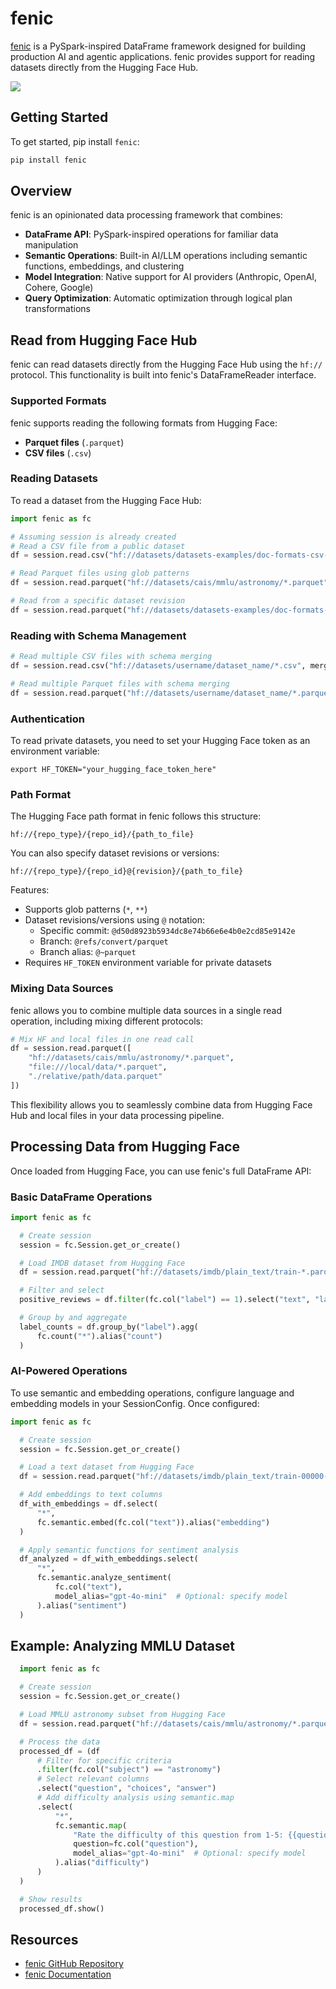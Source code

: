# fenic

[fenic](https://github.com/typedef-ai/fenic) is a PySpark-inspired DataFrame framework designed for building production AI and agentic applications. fenic provides support for reading datasets directly from the Hugging Face Hub.

<div class="flex justify-center">
<img src="https://huggingface.co/datasets/huggingface/documentation-images/resolve/main/hub/fenic_hf.png"/>
</div>

## Getting Started

To get started, pip install `fenic`:

```bash
pip install fenic
```

## Overview

fenic is an opinionated data processing framework that combines:
- **DataFrame API**: PySpark-inspired operations for familiar data manipulation
- **Semantic Operations**: Built-in AI/LLM operations including semantic functions, embeddings, and clustering
- **Model Integration**: Native support for AI providers (Anthropic, OpenAI, Cohere, Google)
- **Query Optimization**: Automatic optimization through logical plan transformations

## Read from Hugging Face Hub

fenic can read datasets directly from the Hugging Face Hub using the `hf://` protocol. This functionality is built into fenic's DataFrameReader interface.

### Supported Formats

fenic supports reading the following formats from Hugging Face:
- **Parquet files** (`.parquet`)
- **CSV files** (`.csv`)

### Reading Datasets

To read a dataset from the Hugging Face Hub:

```python
import fenic as fc

# Assuming session is already created
# Read a CSV file from a public dataset
df = session.read.csv("hf://datasets/datasets-examples/doc-formats-csv-1/data.csv")

# Read Parquet files using glob patterns
df = session.read.parquet("hf://datasets/cais/mmlu/astronomy/*.parquet")

# Read from a specific dataset revision
df = session.read.parquet("hf://datasets/datasets-examples/doc-formats-csv-1@~parquet/**/*.parquet")
```

### Reading with Schema Management

```python
# Read multiple CSV files with schema merging
df = session.read.csv("hf://datasets/username/dataset_name/*.csv", merge_schemas=True)

# Read multiple Parquet files with schema merging
df = session.read.parquet("hf://datasets/username/dataset_name/*.parquet", merge_schemas=True)
```

### Authentication

To read private datasets, you need to set your Hugging Face token as an environment variable:

```shell
export HF_TOKEN="your_hugging_face_token_here"
```

### Path Format

The Hugging Face path format in fenic follows this structure:
```
hf://{repo_type}/{repo_id}/{path_to_file}
```

You can also specify dataset revisions or versions:
```
hf://{repo_type}/{repo_id}@{revision}/{path_to_file}
```

Features:
- Supports glob patterns (`*`, `**`)
- Dataset revisions/versions using `@` notation:
  - Specific commit: `@d50d8923b5934dc8e74b66e6e4b0e2cd85e9142e`
  - Branch: `@refs/convert/parquet`
  - Branch alias: `@~parquet`
- Requires `HF_TOKEN` environment variable for private datasets

### Mixing Data Sources

fenic allows you to combine multiple data sources in a single read operation, including mixing different protocols:

```python
# Mix HF and local files in one read call
df = session.read.parquet([
    "hf://datasets/cais/mmlu/astronomy/*.parquet",
    "file:///local/data/*.parquet",
    "./relative/path/data.parquet"
])
```

This flexibility allows you to seamlessly combine data from Hugging Face Hub and local files in your data processing pipeline.

## Processing Data from Hugging Face

Once loaded from Hugging Face, you can use fenic's full DataFrame API:

### Basic DataFrame Operations

```python
import fenic as fc

  # Create session
  session = fc.Session.get_or_create()

  # Load IMDB dataset from Hugging Face
  df = session.read.parquet("hf://datasets/imdb/plain_text/train-*.parquet")

  # Filter and select
  positive_reviews = df.filter(fc.col("label") == 1).select("text", "label")

  # Group by and aggregate
  label_counts = df.group_by("label").agg(
      fc.count("*").alias("count")
  )
```

### AI-Powered Operations

To use semantic and embedding operations, configure language and embedding models in your SessionConfig. Once configured:

```python
import fenic as fc

  # Create session
  session = fc.Session.get_or_create()

  # Load a text dataset from Hugging Face
  df = session.read.parquet("hf://datasets/imdb/plain_text/train-00000-of-00001.parquet")

  # Add embeddings to text columns
  df_with_embeddings = df.select(
      "*",
      fc.semantic.embed(fc.col("text")).alias("embedding")
  )

  # Apply semantic functions for sentiment analysis
  df_analyzed = df_with_embeddings.select(
      "*",
      fc.semantic.analyze_sentiment(
          fc.col("text"),
          model_alias="gpt-4o-mini"  # Optional: specify model
      ).alias("sentiment")
  )
```

## Example: Analyzing MMLU Dataset

```python
  import fenic as fc

  # Create session
  session = fc.Session.get_or_create()

  # Load MMLU astronomy subset from Hugging Face
  df = session.read.parquet("hf://datasets/cais/mmlu/astronomy/*.parquet")

  # Process the data
  processed_df = (df
      # Filter for specific criteria
      .filter(fc.col("subject") == "astronomy")
      # Select relevant columns
      .select("question", "choices", "answer")
      # Add difficulty analysis using semantic.map
      .select(
          "*",
          fc.semantic.map(
              "Rate the difficulty of this question from 1-5: {{question}}",
              question=fc.col("question"),
              model_alias="gpt-4o-mini"  # Optional: specify model
          ).alias("difficulty")
      )
  )

  # Show results
  processed_df.show()
```

## Resources

- [fenic GitHub Repository](https://github.com/typedef-ai/fenic)
- [fenic Documentation](https://docs.fenic.ai/latest/)